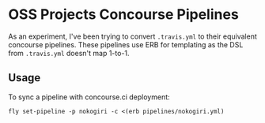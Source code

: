 # OSS Projects Concourse Pipelines

As an experiment, I've been trying to convert `.travis.yml` to their equivalent concourse pipelines. These pipelines use ERB for templating as the DSL from `.travis.yml` doesn't map 1-to-1.

## Usage

To sync a pipeline with concourse.ci deployment:

```
fly set-pipeline -p nokogiri -c <(erb pipelines/nokogiri.yml)
```
